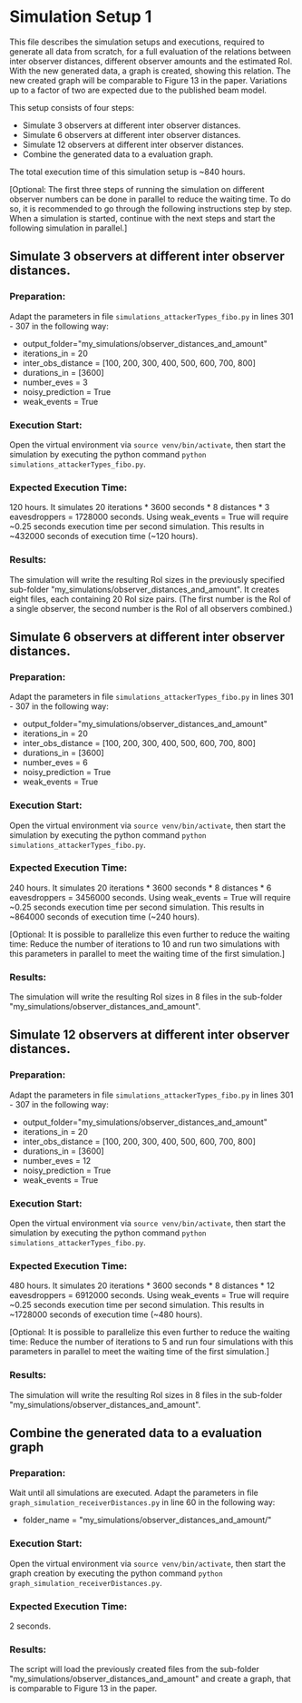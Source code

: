 # Simulation Setup 1
This file describes the simulation setups and executions, required to generate all data from scratch, for a full evaluation 
of the relations between inter observer distances, different observer amounts and the estimated RoI. With the new generated 
data, a graph is created, showing this relation. The new created graph will be comparable to Figure 13 in the paper. Variations 
up to a factor of two are expected due to the published beam model.

This setup consists of four steps:
- Simulate 3 observers at different inter observer distances.
- Simulate 6 observers at different inter observer distances.
- Simulate 12 observers at different inter observer distances.
- Combine the generated data to a evaluation graph.

The total execution time of this simulation setup is ~840 hours. 

[Optional: The first three steps of running the simulation on different observer numbers can be done in parallel to reduce the 
waiting time. To do so, it is recommended to go through the following instructions step by step. When a simulation is started, 
continue with the next steps and start the following simulation in parallel.]


## Simulate 3 observers at different inter observer distances.

### Preparation:
Adapt the parameters in file `simulations_attackerTypes_fibo.py` in lines 301 - 307 in the following way:
- output_folder="my_simulations/observer_distances_and_amount"
- iterations_in = 20
- inter_obs_distance = [100, 200, 300, 400, 500, 600, 700, 800]
- durations_in = [3600]
- number_eves = 3
- noisy_prediction = True
- weak_events = True

### Execution Start:
Open the virtual environment via `source venv/bin/activate`, then start the simulation by executing the 
python command `python simulations_attackerTypes_fibo.py`.

### Expected Execution Time:
120 hours. It simulates 20 iterations * 3600 seconds * 8 distances * 3 eavesdroppers = 1728000 seconds.
Using weak_events = True will require ~0.25 seconds execution time per second simulation. This results in ~432000 seconds 
of execution time (~120 hours).
       
### Results:
The simulation will write the resulting RoI sizes in the previously specified sub-folder "my_simulations/observer_distances_and_amount".
It creates eight files, each containing 20 RoI size pairs. (The first number is the RoI of a single observer, the second 
number is the RoI of all observers combined.)


## Simulate 6 observers at different inter observer distances.

### Preparation:
Adapt the parameters in file `simulations_attackerTypes_fibo.py` in lines 301 - 307 in the following way:
- output_folder="my_simulations/observer_distances_and_amount"
- iterations_in = 20
- inter_obs_distance = [100, 200, 300, 400, 500, 600, 700, 800]
- durations_in = [3600]
- number_eves = 6
- noisy_prediction = True
- weak_events = True

### Execution Start:
Open the virtual environment via `source venv/bin/activate`, then start the simulation by executing the 
python command `python simulations_attackerTypes_fibo.py`.

### Expected Execution Time:
240 hours. It simulates 20 iterations * 3600 seconds * 8 distances * 6 eavesdroppers = 3456000 seconds.
Using weak_events = True will require ~0.25 seconds execution time per second simulation. This results in ~864000 seconds 
of execution time (~240 hours).

[Optional: It is possible to parallelize this even further to reduce the waiting time: Reduce the number of iterations to 10 and
run two simulations with this parameters in parallel to meet the waiting time of the first simulation.]
       
### Results:
The simulation will write the resulting RoI sizes in 8 files in the sub-folder "my_simulations/observer_distances_and_amount".


## Simulate 12 observers at different inter observer distances.

### Preparation:
Adapt the parameters in file `simulations_attackerTypes_fibo.py` in lines 301 - 307 in the following way:
- output_folder="my_simulations/observer_distances_and_amount"
- iterations_in = 20
- inter_obs_distance = [100, 200, 300, 400, 500, 600, 700, 800]
- durations_in = [3600]
- number_eves = 12
- noisy_prediction = True
- weak_events = True

### Execution Start:
Open the virtual environment via `source venv/bin/activate`, then start the simulation by executing the 
python command `python simulations_attackerTypes_fibo.py`.

### Expected Execution Time:
480 hours. It simulates 20 iterations * 3600 seconds * 8 distances * 12 eavesdroppers = 6912000 seconds.
Using weak_events = True will require ~0.25 seconds execution time per second simulation. This results in ~1728000 seconds 
of execution time (~480 hours).

[Optional: It is possible to parallelize this even further to reduce the waiting time: Reduce the number of iterations to 5 and
run four simulations with this parameters in parallel to meet the waiting time of the first simulation.]
       
### Results:
The simulation will write the resulting RoI sizes in 8 files in the sub-folder "my_simulations/observer_distances_and_amount".


## Combine the generated data to a evaluation graph

### Preparation:
Wait until all simulations are executed.
Adapt the parameters in file `graph_simulation_receiverDistances.py` in line 60 in the following way:
- folder_name = "my_simulations/observer_distances_and_amount/"

### Execution Start:
Open the virtual environment via `source venv/bin/activate`, then start the graph creation by executing the 
python command `python graph_simulation_receiverDistances.py`.

### Expected Execution Time:
2 seconds. 
       
### Results:
The script will load the previously created files from the sub-folder "my_simulations/observer_distances_and_amount" and create 
a graph, that is comparable to Figure 13 in the paper.








